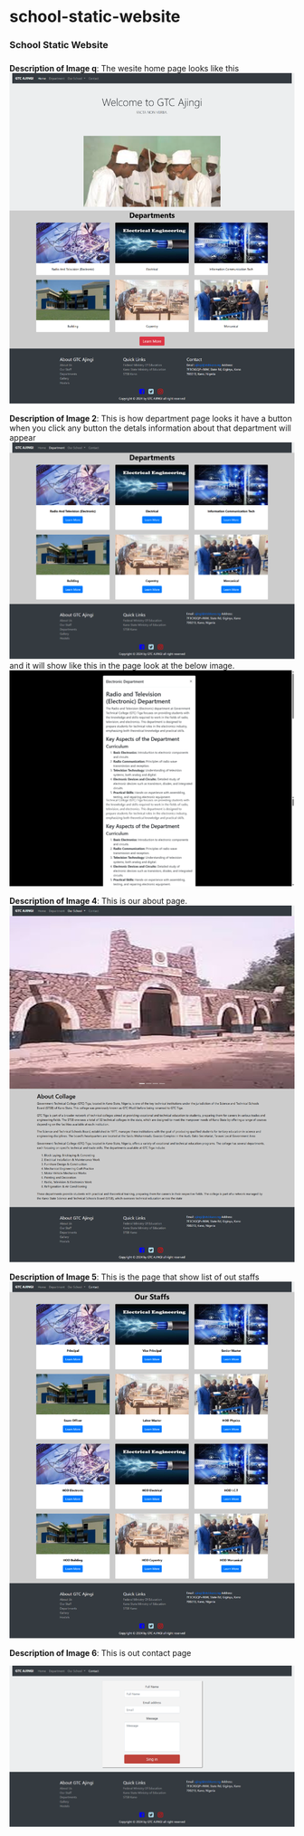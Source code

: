 # school-static-website
### School Static Website 
###
**Description of Image q**: The wesite home page looks like this
![Homepage image](screenshot/Homepage.png)



**Description of Image 2**: This is how department page looks it have a button when you click any button the detals information about that department will appear
![Department Page image](screenshot/department.png)
 and it will show like this in the page look at the below image. 
![Department Model image](screenshot/click%20details%20deparment.png)

**Description of Image 4**: This is our about page.
![About Page image](screenshot/about.png)


**Description of Image 5**: This is the page that show list of out staffs
![Staff list Page image](screenshot/staff.png)


**Description of Image 6**: This is out contact page

![Contact Page image](screenshot/contact.png)


